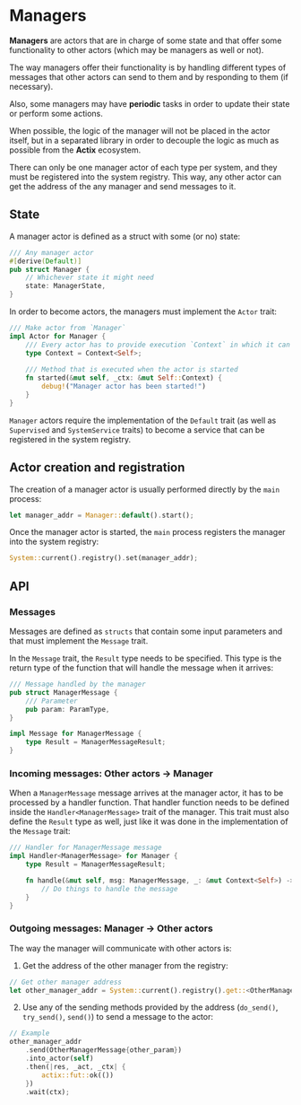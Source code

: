 # Managers

__Managers__ are actors that are in charge of some state and that offer some functionality to
other actors (which may be managers as well or not).

The way managers offer their functionality is by handling different types of messages that other
actors can send to them and by responding to them (if necessary).

Also, some managers may have __periodic__ tasks in order to update their state or perform some
actions.

When possible, the logic of the manager will not be placed in the actor itself, but in a separated
library in order to decouple the logic as much as possible from the __Actix__ ecosystem.

There can only be one manager actor of each type per system, and they must be registered into the
system registry. This way, any other actor can get the address of the any manager and send messages
to it.

## State

A manager actor is defined as a struct with some (or no) state:

```rust
/// Any manager actor
#[derive(Default)]
pub struct Manager {
    // Whichever state it might need
    state: ManagerState,
}
```

In order to become actors, the managers must implement the `Actor` trait:

```rust
/// Make actor from `Manager`
impl Actor for Manager {
    /// Every actor has to provide execution `Context` in which it can run.
    type Context = Context<Self>;
    
    /// Method that is executed when the actor is started
    fn started(&mut self, _ctx: &mut Self::Context) {
        debug!("Manager actor has been started!")
    }
}
```

`Manager` actors require the implementation of the `Default` trait (as well as `Supervised` and
`SystemService` traits) to become a service that can be registered in the system registry.


## Actor creation and registration

The creation of a manager actor is usually performed directly by the `main` process:

```rust
let manager_addr = Manager::default().start();
```

Once the manager actor is started, the `main` process registers the manager into the system registry:

```rust
System::current().registry().set(manager_addr);
```

## API

### Messages

Messages are defined as `structs` that contain some input parameters and that must implement the
`Message` trait.

In the `Message` trait, the `Result` type needs to be specified. This type is the return type of the
function that will handle the message when it arrives:

```rust 
/// Message handled by the manager 
pub struct ManagerMessage {
    /// Parameter 
    pub param: ParamType,
}

impl Message for ManagerMessage {
    type Result = ManagerMessageResult;
}
```

### Incoming messages: Other actors -> Manager

When a `ManagerMessage` message arrives at the manager actor, it has to be processed by a handler
function. That handler function needs to be defined inside the `Handler<ManagerMessage>` trait of the
manager. This trait must also define the `Result` type as well, just like it was done in the
implementation of the `Message` trait:

```rust
/// Handler for ManagerMessage message
impl Handler<ManagerMessage> for Manager {
    type Result = ManagerMessageResult;

    fn handle(&mut self, msg: ManagerMessage, _: &mut Context<Self>) -> Self::Result {
        // Do things to handle the message 
    }
}
```

### Outgoing messages: Manager -> Other actors

The way the manager will communicate with other actors is:

1. Get the address of the other manager from the registry:
```rust
// Get other manager address
let other_manager_addr = System::current().registry().get::<OtherManager>();
```

2. Use any of the sending methods provided by the address (`do_send()`, `try_send()`, `send()`) to
send a message to the actor:
```rust
// Example 
other_manager_addr
    .send(OtherManagerMessage{other_param})
    .into_actor(self)
    .then(|res, _act, _ctx| {
        actix::fut::ok(())
    })
    .wait(ctx);
```
